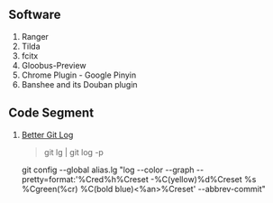 Software
--------
1. Ranger
2. Tilda
3. fcitx
4. Gloobus-Preview
5. Chrome Plugin - Google Pinyin
6. Banshee and its Douban plugin


Code Segment
-------------
1. [Better Git Log](https://coderwall.com/p/euwpig?i=3&p=1&t=git) 

    > git lg | git log -p

    git config --global alias.lg "log --color --graph --pretty=format:'%Cred%h%Creset -%C(yellow)%d%Creset %s %Cgreen(%cr) %C(bold blue)<%an>%Creset' --abbrev-commit"
